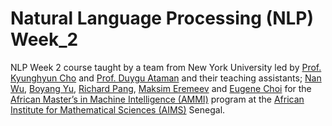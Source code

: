 # Natural Language Processing (NLP) Week_2

NLP Week 2 course taught by a team from New York University led by [Prof. Kyunghyun Cho](https://kyunghyuncho.me/) and [Prof. Duygu Ataman](https://www.duyguataman.com/) and their teaching assistants; [Nan Wu](https://wooginawunan.github.io/), [Boyang Yu](https://www.linkedin.com/in/boyang-yu-466537159/), [Richard Pang](https://yzpang.github.io/), [Maksim Eremeev](http://maksimeremeev.com/) and [Eugene Choi](https://www.linkedin.com/in/choi-eugene/) for the  [African Master’s in Machine Intelligence (AMMI)](https://aimsammi.org/) program at the [African Institute for Mathematical Sciences (AIMS)](https://aims-senegal.org/) Senegal.
